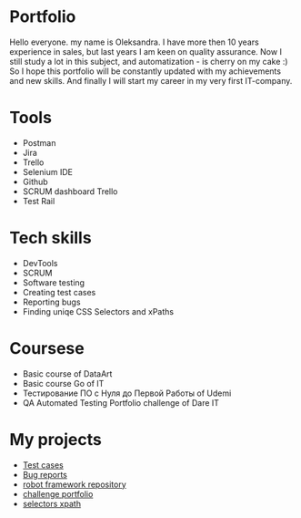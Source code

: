 # Portfolio

Hello everyone. my name is Oleksandra. I have more then 10 years experience in sales, but last years I am keen on quality assurance. Now I still study a lot in this subject, and automatization  - is cherry on my cake :)
So I hope this portfolio will be constantly updated with my achievements and new skills. And finally I will start my career in my very first IT-company.

# Tools
* Postman
* Jira
* Trello
* Selenium IDE
* Github
* SCRUM dashboard Trello
* Test Rail

# Tech skills
* DevTools
* SCRUM
* Software testing
* Creating test cases
* Reporting bugs
* Finding uniqe CSS Selectors and xPaths

# Coursese
* Basic course of DataArt
* Basic course Go of IT
* Тестирование ПО с Нуля до Первой Работы of Udemi
* ️QA Automated Testing Portfolio challenge of Dare IT

# My projects
* [Test cases](https://drive.google.com/drive/folders/1bHxWFg8N61tbv_8AWrfKVshd0jcbcUc2?usp=sharing)
* [Bug reports](https://drive.google.com/drive/folders/1ltPv1d0IUAsFtGos5lvh6eo7qp7hn_5y?usp=sharing)
* [robot framework repository](https://github.com/Herasymovych/_robotframework.git)
* [challenge portfolio](https://github.com/Herasymovych/challenge_portfolio_oleksandra2.git)
* [selectors xpath](https://github.com/Herasymovych/challenge_portfolio_oleksandra2/blob/ae896dd81c50883a63aa22e4d1c3bff16a64a059/README.md)


